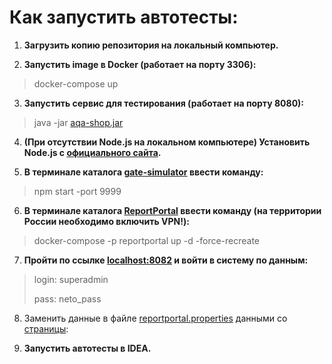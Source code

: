 # Как запустить автотесты:
1. **Загрузить копию репозитория на локальный компьютер.**

2. **Запустить image в Docker (работает на порту 3306):**
> docker-compose up

3. **Запустить сервис для тестирования (работает на порту 8080):** 
> java -jar [aqa-shop.jar](aqa-shop.jar)

4. **(При отсутствии Node.js на локальном компьютере) Установить Node.js с [официального сайта](https://nodejs.org/en/download).**

5. **В терминале каталога [gate-simulator](gate-simulator) ввести команду:**
> npm start -port 9999 

6. **В терминале каталога [ReportPortal](ReportPortal) ввести команду (на территории России необходимо включить VPN!):**
> docker-compose -p reportportal up -d -force-recreate

7. **Пройти по ссылке [localhost:8082](http://localhost:8082/ui/#login) и войти в систему по данным:**
> login: superadmin
> 
> pass: neto_pass

8. Заменить данные в файле [reportportal.properties](src%2Ftest%2Fresources%2Freportportal.properties) данными со [страницы](http://localhost:8082/ui/#user-profile):


9. **Запустить автотесты в IDEA.**